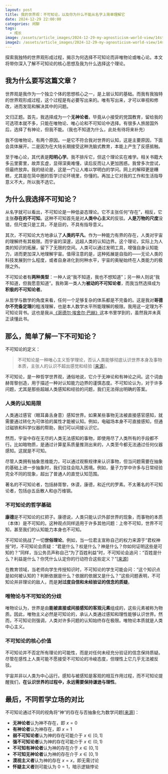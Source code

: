 ```yaml
---
layout: post
title: 我的世界观：不可知论，以及你为什么不能从名字上简单理解它
date: 2024-12-29 22:00:00
categories: 闲聊
tags:
  - 成长
image: /assets/article_images/2024-12-29-my-agnosticism-world-view/14stirone-inyt-superJumbo-v2.webp
image2: /assets/article_images/2024-12-29-my-agnosticism-world-view/14stirone-inyt-superJumbo-v2.webp
---
```


探索我独特的世界观形成过程，揭示为何选择不可知论而非唯物论或唯心论。本文将带你深入了解不可知论的核心思想及我为什么选择这个理论。

## 我为什么要写这篇文章？

世界观是我作为一个独立个体的思想核心之一，是上层认知的基础。而我有我独特的世界观形成过程，这个过程是有必要写出来的。唯有写出来，才可以审视和修改，进而发现和解决其中的问题。

文归正题。首先，我选择成为一个**无神论者**。毕竟从小接受的党国教育，留给我的可选项本就不多，只能在唯物论、唯心论和不可知论中选择。有很多人旅居国外后，选择了有神论，但我不能。（我也不知道为什么，此处有待将来补充）

我不信唯物论，有两个原因。一是它不符合我对世界的认知，这是主要原因，下面会具体展开。二是因为在大陆长期接受这种洗脑式教育，本能上产生了反感抵触。

至于唯心论，其代表是**阳明心学**。我不排斥它，但这个理论实在难学。相关书籍大多云里雾里，故弄玄虚，显得深奥难懂，读后反而让人更加困惑。我曾多次尝试，但最终放弃。我的结论是，这是一门让人难以学明白的学问。网上的解释更是糟糕，尤其是在简中圈的哲学讨论环境里，你懂的。再加上它对我的工作和生活指导意义不大，所以我不选它。

## 为什么我选择不可知论？

从名字就可以看出，不可知论是一种低姿态理论。它不主张任何“存在”，相反，它主张**存在的不可知**。这种不可知首先是对**人类中心主义**的反驳。**人是万物的尺度**没错，但尺度只是工具，不是目的，不具有指导意义。

其次，不可知论大方地承认了**人类的平凡**。作为一种能力有界的存在，人类对宇宙的理解终有其极限。而宇宙的深邃，远超人类的认知边界。这个理论，实际上为人类的知识的拓展，留下了无限的空间。人类可以通过发明工具，增强自身认知能力，进而更加深入地理解宇宙。值得注意的是，这种拓展是自指的——无论人类的科技发展到什么程度，或者自身进化到何种水平，宇宙的奥秘始终在人类能力的极限之外。

不可知论者有**两种类型**：一种人说“我不知道，我也不想知道”；另一种人则说“我不知道，但我愿意知道”。我称第一类人为**被动的不可知论者**，而我当然选择成为**积极的不可知论者**。

从哲学与数学的角度来看，任何一个足够复杂的体系都是不完备的。这是我对**哥德尔不完备定理**的粗浅理解，也是本人数学水平所能理解的极限。我用这一定理为不可知论背书。这也是我从[《哥德尔·埃舍尔·巴赫》](https://book.douban.com/subject/1291204/
)这本书里学到的，虽然我并未真正读懂此书。

## 那么，简单了解一下不可知论？

不可知论的定义：

> 不可知论是一种唯心主义哲学理论，否认人类能够彻底认识世界本身及事物本质，主张人的认识不超出感觉和经验 [[来源](https://www.wikiwand.com/zh-hans/articles/%E4%B8%8D%E5%8F%AF%E7%9F%A5%E8%AE%BA)]。

不可知论，是一种哲学世界观，通俗地说，它介于无神论和有神论之间。这个词由赫胥黎创造，用于描述一种对认知能力边界的谨慎态度。不可知论认为，对于许多问题，尤其是那些超越人类感知和经验的问题，我们无法得出明确的答案。

### 人类的认知局限

人类通过感官（眼耳鼻舌身意）感知世界。如果某些事物无法被直接感官感知，就需要通过转化为可体验的属性才能被认知。例如，电磁场本身不可直接感知，但通过磁铁和科学仪器的帮助，我们可以间接认识它。

然而，宇宙中存在无尽的人类无法感知的事物，即使用尽了人类所有的手段都不行。比如暗物质，是通过计算星系质量推测出来的，人类至今都无法通过任何仪器感知。这就是不可知。

尽管人类拥有抽象思维能力，可以通过观察规律来认识事物，但当问题需要在抽象的基础上进一步抽象时，我们往往会陷入困境。例如，量子力学中许多与日常经验完全不同的现象，超出了普通人的直觉认知范围。

著名的不可知论者，包括赫胥黎，休谟，康德，和近代的罗素。不太著名的不可知论者，包括@五岳散人和@万维钢。

### 不可知论的哲学基础

**康德**是不可知论的扛把子。康德说，人类只能认识外部世界的现象，而事物的本质（本体）是不可知的。这种观点同样适用于许多其他问题：上帝不可知，世界不可知，甚至我们的认知能力本身也不可知。

不可知论挑战了一切**世俗理论**。例如，当一位君主宣称自己的权力来源于“君权神授”时，不可知论会质疑：“君是什么？权是什么？神是什么？你如何证明这些是可知的？”同样，当公务员声称自己“为了百姓利益”时，不可知论会追问：“百姓是什么？利益是什么？你凭什么认定你的行动符合这些定义？”[[来源](https://www.zhihu.com/question/311061698/answer/1106129857)]

在教育领域，当老师向学生传授知识时，不可知论的学生可能会问：“这个知识点是如何被认知的？判断依据是什么？依据的依据又是什么？”这些问题表明，不可知论并非理论的敌人，而是**对过度自信和未经验证的信念的质疑**。

### 唯物论与不可知论的分歧

唯物论认为，世界是由**能被直接或间接感知的客观元素**组成的，这些元素被称为物质。因此，唯物主义必然是可知论的，承认人类通过感知和理性能够认识世界。然而，不可知论则强调，人类对许多问题的认知始终存在极限。唯物论本质就是人类中心主义。

### 不可知论的核心价值

不可知论并不否定所有理论的可能性，而是对任何未经充分验证的信念保持质疑。尽管在感性上人类可能不愿接受不可知论的冷峻态度，但理性上它几乎无法被反驳。

宇宙并非以人类为中心运行。感知与被感知是客观的相互作用过程，而不可知论提醒我们，**在认识世界的过程中，永远需要保持谦逊与理性**。

## 最后，不同哲学立场的对比

不可知论通过不同的视角将“神”的存在与否抽象化为数学问题[[来源](https://www.zhihu.com/question/20178863/answer/453095224)]：

- **无神论者**认为神不存在，即 $x=0$
- **有神论者**认为神存在，即 $x = 1$
- **弱不可知论者**认为神的存在可能介于 $x \in [0, 1]$
- **强不可知论者**认为神的存在可能介于 $x \in (0, 1)$
- **不可知有神论者**认为神的存在介于 $x \in (0, 1]$
- **不可知无神论者**认为神的存在介于 $x \in [0, 1)$
- **漠视主义者**认为神的存在 $x = x$，即无需讨论
- **怀疑主义者**则可能认为 $0 = 1$，暗示逻辑悖论

